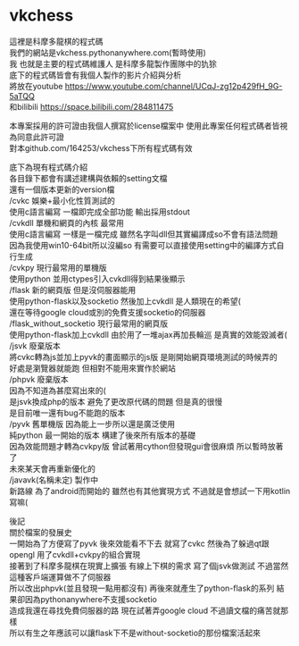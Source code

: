 # vkchess
這裡是科摩多龍棋的程式碼  
我們的網站是vkchess.pythonanywhere.com(暫時使用)  
我 也就是主要的程式碼維護人 是科摩多龍製作團隊中的犰狳  
底下的程式碼皆會有我個人製作的影片介紹與分析  
將放在youtube https://www.youtube.com/channel/UCqJ-zg12p429fH_9G-5aTQQ  
和bilibili https://space.bilibili.com/284811475  

本專案採用的許可證由我個人撰寫於license檔案中 使用此專案任何程式碼者皆視為同意此許可證  
對本github.com/164253/vkchess下所有程式碼有效  

底下為現有程式碼介紹  
各目錄下都會有講述建構與依賴的setting文檔  
還有一個版本更新的version檔  
/cvkc 娛樂+最小化性質測試的  
使用c語言編寫 一檔即完成全部功能 輸出採用stdout  
/cvkdll 單機和網頁的內核 最常用  
使用c語言編寫 一樣是一檔完成 雖然名字叫dll但其實編譯成so不會有語法問題  
因為我使用win10-64bit所以沒編so 有需要可以直接使用setting中的編譯方式自行生成  
/cvkpy 現行最常用的單機版  
使用python 並用ctypes引入cvkdll得到結果後顯示  
/flask 新的網頁版 但是沒伺服器能用  
使用python-flask以及socketio 然後加上cvkdll 是人類現在的希望(  
還在等待google cloud或別的免費支援socketio的伺服器  
/flask_without_socketio 現行最常用的網頁版  
使用python-flask加上cvkdll 由於用了一堆ajax再加長輪巡 是真實的效能毀滅者(  
/jsvk 廢棄版本  
將cvkc轉為js並加上pyvk的畫面顯示的js版 是剛開始網頁環境測試的時候弄的  
好處是瀏覽器就能跑 但相對不能用來實作於網站  
/phpvk 廢棄版本  
因為不知道為甚麼寫出來的(  
是jsvk換成php的版本 避免了更改原代碼的問題 但是真的很慢  
是目前唯一還有bug不能跑的版本  
/pyvk 舊單機版 因為能上一步所以還是廣泛使用  
純python 最一開始的版本 構建了後來所有版本的基礎  
因為效能問題才轉為cvkpy版 曾試著用cython但發現gui會很麻煩 所以暫時放著了  
未來某天會再重新優化的  
/javavk(名稱未定) 製作中  
新路線 為了android而開始的 雖然也有其他實現方式 不過就是會想試一下用kotlin寫嘛(  

後記  
關於檔案的發展史  
一開始為了方便寫了pyvk 後來效能看不下去 就寫了cvkc 然後為了躲過qt跟opengl 用了cvkdll+cvkpy的組合實現  
接著到了科摩多龍棋在現實上擴張 有線上下棋的需求 寫了個jsvk做測試 不過當然這種客戶端運算做不了伺服器  
所以改出phpvk(並且發現一點用都沒有) 再後來就產生了python-flask的系列 結果卻因為pythonanywhere不支援socketio  
造成我還在尋找免費伺服器的路 現在試著弄google cloud 不過讀文檔的痛苦就那樣  
所以有生之年應該可以讓flask下不是without-socketio的那份檔案活起來  

